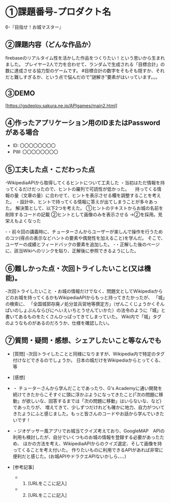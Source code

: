 # ①課題番号-プロダクト名

6-『目指せ！お城マスター』

## ②課題内容（どんな作品か）
firebaseのリアルタイム性を活かした作品をつくりたい！という思いから生まれました。
プレイヤー2人で力を合わせて、ランダムで生成される「目標合計」の数に達成させる協力型のゲームです。
#目標合計の数字をそもそも隠すか、それだと難しすぎるか、という点で悩んだので”謎解き”要素がはいっています。。。


## ③DEMO

[https://gsdeploy.sakura.ne.jp/APIgames/main2.html]

## ④作ったアプリケーション用のIDまたはPasswordがある場合

- ID: 〇〇〇〇〇〇〇〇
- PW: 〇〇〇〇〇〇〇〇

## ⑤工夫した点・こだわった点

-WikipediaAPIから取得してくるヒントについて工夫した
・当初はただ情報を持ってくるだけだったので、ヒントの羅列で可読性が低かった。
　持ってくる情報の量（文章の量）に合わせて、ヒントを表示させる欄を調整することを考えた。
・設計中、ヒントで持ってくる情報に答えが出てしまうことが多々あった。
解決策として、以下2つを考えた。
①ヒントのテキストからお城の名前を削除するコードの記載 ②ヒントとして画像のみを表示させる
→②を採用。見栄えもよくなった

-・前々回の講義時に、チューターさんからユーザーが楽しんで操作を行うためのコツ(得点の表示などハントの要素や偶発性を加えること)を学んだ。
そこで、ユーザーの成績とフィードバックの要素を追加した。
-・正解した後のページに、該当Wikiへのリンクを貼り、正解後に参照できるようにした。

## ⑥難しかった点・次回トライしたいこと(又は機能)。

-次回トライしたいこと
・お城の情報だけでなく、問題文としてWikipediaからどのお城を持ってくるかもWikipediaAPIからもっと持ってきたかったが、
「城」の検索に、
「全国城郭存廃ノ処分並兵営地等撰定方」（ぜんこくじょうかくそんぱいのしょぶんならびにへいえいちとうせんていかた）の法令のように「城」と書いてあるものをたくさんひっぱってきてしまっていた。
Wiki内で「城」タグのようなものがあるのだろうか、仕様を確認したい。


## ⑦質問・疑問・感想、シェアしたいこと等なんでも

- [質問]
-次回トライしたことと同様になりますが、Wikipedia内で特定のタグ付けなどできるのでしょうか。
日本の城だけをWikipediaからとってくる、等

- [感想]
- ・ チューターさんから学んだことであったり、G's Academyに通い開発を続けてきたからこそすぐに頭に浮かぶようになってきたこと(「次の問題に移動」が欲しいな、回答するまでは「次の問題に移動」はいらないな、など)であったりが、
増えてきて、少しずつだけれども確かに地力、自力がついてきたようにふと感じました。もっと皆さんのコードやお話から学んでいきたいです！
- ・ジオゲッサー風アプリでお城当てクイズ考えており、GoogleMAP　APIの利用も検討したが、自分でいくつものお城の情報を登録する必要があったため、
ほかの方法を考え、WikipediaAPIからのクイズ選定、そして画像を持ってくることを考え付いた。
作りたいものに利用できるAPIがあれば非常に便利だと感じた。(お城APIやドラクエAPIないかしら、、、)



- [参考記事]
  - 1. [URLをここに記入]
  - 2. [URLをここに記入]


